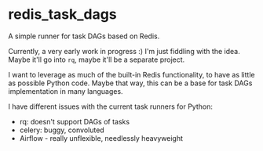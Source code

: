 # redis_task_dags
A simple runner for task DAGs based on Redis.

Currently, a very early work in progress :) I'm just fiddling with the idea.
Maybe it'll go into `rq`, maybe it'll be a separate project.

I want to leverage as much of the built-in Redis functionality, to have as little as possible Python code.
Maybe that way, this can be a base for task DAGs implementation in many languages.

I have different issues with the current task runners for Python:

- rq: doesn't support DAGs of tasks
- celery: buggy, convoluted
- Airflow - really unflexible, needlessly heavyweight
